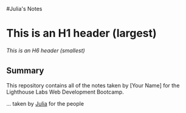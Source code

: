 #Julia's Notes

# This is an H1 header (largest)
###### This is an H6 header (smallest)

## Summary 

This repository contains all of the notes taken by [Your Name] for the Lighthouse Labs Web Development Bootcamp.

... taken by [Julia](https://github.com/julia-rom) for the people
